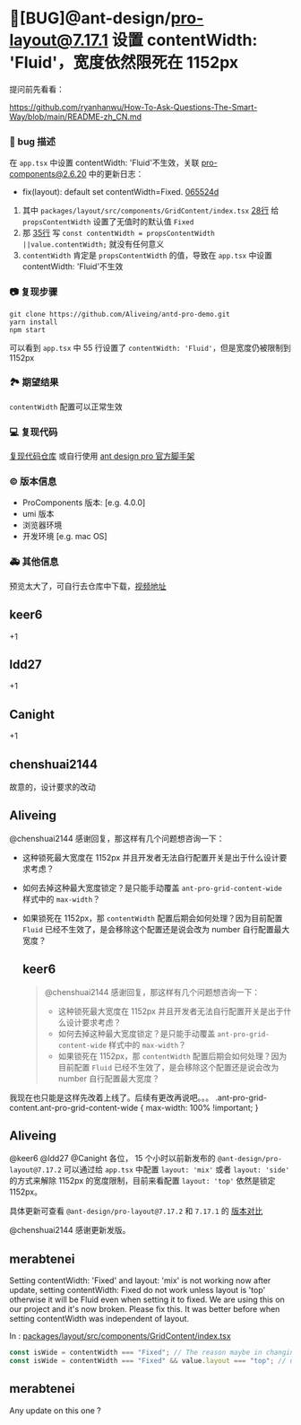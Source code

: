 # 🐛[BUG]@ant-design/pro-layout@7.17.1 设置 contentWidth: 'Fluid'，宽度依然限死在 1152px

提问前先看看：

https://github.com/ryanhanwu/How-To-Ask-Questions-The-Smart-Way/blob/main/README-zh_CN.md

### 🐛 bug 描述

<!--
详细地描述 bug，让大家都能理解
-->

在 `app.tsx` 中设置 contentWidth: 'Fluid'不生效，关联 pro-components@2.6.20 中的更新日志：

- fix(layout): default set contentWidth=Fixed. [065524d](https://github.com/ant-design/pro-components/commit/065524d)

1. 其中 `packages/layout/src/components/GridContent/index.tsx` [28行](https://github.com/ant-design/pro-components/commit/065524d#diff-ffe184efab0d361b91e8470087aabbb690fff2704069fe9557a7ab91e296cd00R28) 给 `propsContentWidth` 设置了无值时的默认值 `Fixed`
2. 那 [35行](https://github.com/ant-design/pro-components/commit/065524d#diff-ffe184efab0d361b91e8470087aabbb690fff2704069fe9557a7ab91e296cd00R35) 写 `const contentWidth = propsContentWidth ||value.contentWidth;` 就没有任何意义
3. `contentWidth` 肯定是 `propsContentWidth` 的值，导致在 `app.tsx` 中设置 contentWidth: 'Fluid'不生效

### 📷 复现步骤

<!--
清晰描述复现步骤，让别人也能看到问题，如果可能，尽量提供可执行代码，
如：https://codesandbox.io/ 在此处创建一个 codesandbox，方便我们更快的排查和复现问题
-->

```shell
git clone https://github.com/Aliveing/antd-pro-demo.git
yarn install
npm start
```

可以看到 `app.tsx` 中 55 行设置了 `contentWidth: 'Fluid'`，但是宽度仍被限制到 1152px

### 🏞 期望结果

<!--
描述你原本期望看到的结果
-->

`contentWidth` 配置可以正常生效

### 💻 复现代码

<!--
提供可复现的代码，仓库，或线上示例
-->

[复现代码仓库](https://github.com/Aliveing/antd-pro-demo.git) 或自行使用 [ant design pro 官方脚手架](https://pro.ant.design/zh-CN/docs/getting-started/#%E5%88%9D%E5%A7%8B%E5%8C%96)

### © 版本信息

- ProComponents 版本: [e.g. 4.0.0]
- umi 版本
- 浏览器环境
- 开发环境 [e.g. mac OS]

### 🚑 其他信息

<!--
如截图等其他信息可以贴在这里
-->

预览太大了，可自行去仓库中下载，[视频地址](https://github.com/Aliveing/antd-pro-demo/blob/main/videos/%40ant-design%3Apro-layout%407.17.1%20BUG.mp4)

## keer6

+1

## ldd27

+1

## Canight

+1

## chenshuai2144

故意的，设计要求的改动

## Aliveing

@chenshuai2144 感谢回复，那这样有几个问题想咨询一下：

- 这种锁死最大宽度在 1152px 并且开发者无法自行配置开关是出于什么设计要求考虑？
- 如何去掉这种最大宽度锁定？是只能手动覆盖 `ant-pro-grid-content-wide` 样式中的 `max-width`？
- 如果锁死在 1152px，那 `contentWidth` 配置后期会如何处理？因为目前配置 `Fluid` 已经不生效了，是会移除这个配置还是说会改为 number 自行配置最大宽度？

  ## keer6

  > @chenshuai2144 感谢回复，那这样有几个问题想咨询一下：
  >
  > - 这种锁死最大宽度在 1152px 并且开发者无法自行配置开关是出于什么设计要求考虑？
  > - 如何去掉这种最大宽度锁定？是只能手动覆盖 `ant-pro-grid-content-wide` 样式中的 `max-width`？
  > - 如果锁死在 1152px，那 `contentWidth` 配置后期会如何处理？因为目前配置 `Fluid` 已经不生效了，是会移除这个配置还是说会改为 number 自行配置最大宽度？

我现在也只能是这样先改着上线了。后续有更改再说吧。。。
.ant-pro-grid-content.ant-pro-grid-content-wide {
max-width: 100% !important;
}

## Aliveing

@keer6 @ldd27 @Canight 各位， 15 个小时以前新发布的 `@ant-design/pro-layout@7.17.2` 可以通过给 `app.tsx` 中配置 `layout: 'mix'` 或者 `layout: 'side'` 的方式来解除 1152px 的宽度限制，目前来看配置 `layout: 'top'` 依然是锁定 1152px。

具体更新可查看 `@ant-design/pro-layout@7.17.2` 和 `7.17.1` 的 [版本对比](https://github.com/ant-design/pro-components/compare/%40ant-design/pro-layout%407.17.1...%40ant-design/pro-layout%407.17.2#diff-ffe184efab0d361b91e8470087aabbb690fff2704069fe9557a7ab91e296cd00R38)

@chenshuai2144 感谢更新发版。

## merabtenei

Setting contentWidth: 'Fixed' and layout: 'mix' is not working now after update, setting contentWidth: Fixed do not work unless layout is 'top' otherwise it will be Fluid even when setting it to fixed. We are using this on our project and it's now broken. Please fix this. It was better before when setting contentWidth was independent of layout.

In : [packages/layout/src/components/GridContent/index.tsx](https://github.com/ant-design/pro-components/compare/%40ant-design/pro-layout%407.17.1...%40ant-design/pro-layout%407.17.2#diff-ffe184efab0d361b91e8470087aabbb690fff2704069fe9557a7ab91e296cd00)

```typescript
const isWide = contentWidth === "Fixed"; // The reason maybe in changing this line
const isWide = contentWidth === "Fixed" && value.layout === "top"; // updated line
```

## merabtenei

Any update on this one ?
